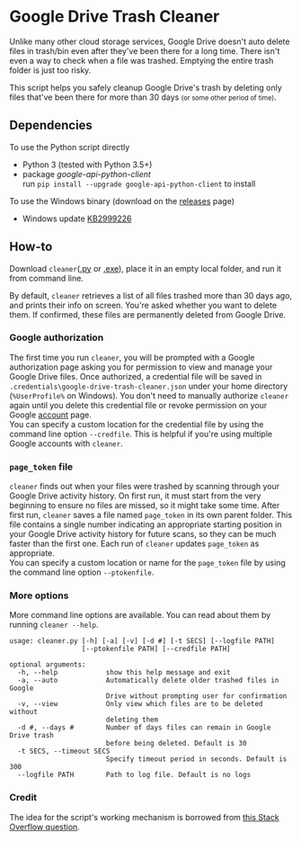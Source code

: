 # Google Drive Trash Cleaner
Unlike many other cloud storage services, Google Drive doesn't auto delete files in trash/bin even after they've been there for a long time.
There isn't even a way to check when a file was trashed.
Emptying the entire trash folder is just too risky.

This script helps you safely cleanup Google Drive's trash by deleting only files that've been there for more than 30 days
<small>(or some other period of time)</small>.

## Dependencies
To use the Python script directly
* Python 3 (tested with Python 3.5+)
* package *google-api-python-client*  
run `pip install --upgrade google-api-python-client` to install

To use the Windows binary (download on the [releases](https://github.com/cfbao/google-drive-trash-cleaner/releases) page)
* Windows update [KB2999226](https://support.microsoft.com/en-gb/help/2999226/update-for-universal-c-runtime-in-windows "Update for Universal C Runtime in Windows")

## How-to
Download `cleaner`([.py](https://raw.githubusercontent.com/cfbao/google-drive-trash-cleaner/v1.0.0b/cleaner.py) or [.exe](https://github.com/cfbao/google-drive-trash-cleaner/releases/download/v1.0.0b/cleaner.exe)), place it in an empty local folder, and run it from command line.

By default, `cleaner` retrieves a list of all files trashed more than 30 days ago, and prints their info on screen.
You're asked whether you want to delete them.
If confirmed, these files are permanently deleted from Google Drive.

### Google authorization
The first time you run `cleaner`, you will be prompted with a Google authorization page asking you for permission to view and manage your Google Drive files.
Once authorized, a credential file will be saved in `.credentials\google-drive-trash-cleaner.json` under your home directory (`%UserProfile%` on Windows).
You don't need to manually authorize `cleaner` again until you delete this credential file or revoke permission on your Google [account](https://myaccount.google.com/permissions "Apps connected to your account") page.  
You can specify a custom location for the credential file by using the command line option `--credfile`. This is helpful if you're using multiple Google accounts with `cleaner`.

### `page_token` file
`cleaner` finds out when your files were trashed by scanning through your Google Drive activity history.
On first run, it must start from the very beginning to ensure no files are missed, so it might take some time.
After first run, `cleaner` saves a file named `page_token` in its own parent folder.
This file contains a single number indicating an appropriate starting position in your Google Drive activity history for future scans,
so they can be much faster than the first one. Each run of `cleaner` updates `page_token` as appropriate.  
You can specify a custom location or name for the `page_token` file by using the command line option `--ptokenfile`.

### More options
More command line options are available. You can read about them by running `cleaner --help`.
```
usage: cleaner.py [-h] [-a] [-v] [-d #] [-t SECS] [--logfile PATH]
                  [--ptokenfile PATH] [--credfile PATH]

optional arguments:
  -h, --help            show this help message and exit
  -a, --auto            Automatically delete older trashed files in Google
                        Drive without prompting user for confirmation
  -v, --view            Only view which files are to be deleted without
                        deleting them
  -d #, --days #        Number of days files can remain in Google Drive trash
                        before being deleted. Default is 30
  -t SECS, --timeout SECS
                        Specify timeout period in seconds. Default is 300
  --logfile PATH        Path to log file. Default is no logs
```

### Credit
The idea for the script's working mechanism is borrowed from
[this Stack Overflow question](https://stackoverflow.com/questions/34803290/how-to-retrieve-a-recent-list-of-trashed-files-using-google-drive-api).
